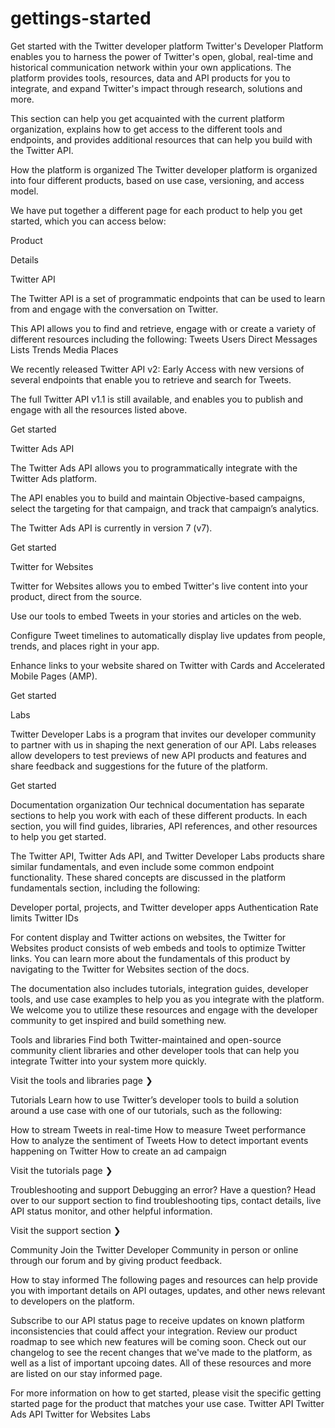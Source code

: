 # gettings-started

Get started with the Twitter developer platform Twitter's Developer Platform enables you to harness the power of Twitter's open, global, real-time and historical communication network within your own applications. The platform provides tools, resources, data and API products for you to integrate, and expand Twitter's impact through research, solutions and more.

This section can help you get acquainted with the current platform organization, explains how to get access to the different tools and endpoints, and provides additional resources that can help you build with the Twitter API.

How the platform is organized The Twitter developer platform is organized into four different products, based on use case, versioning, and access model.

We have put together a different page for each product to help you get started, which you can access below:

Product

Details

Twitter API

The Twitter API is a set of programmatic endpoints that can be used to learn from and engage with the conversation on Twitter.

This API allows you to find and retrieve, engage with or create a variety of different resources including the following: Tweets Users Direct Messages Lists Trends Media Places

We recently released Twitter API v2: Early Access with new versions of several endpoints that enable you to retrieve and search for Tweets.

The full Twitter API v1.1 is still available, and enables you to publish and engage with all the resources listed above.

Get started

Twitter Ads API

The Twitter Ads API allows you to programmatically integrate with the Twitter Ads platform.

The API enables you to build and maintain Objective-based campaigns, select the targeting for that campaign, and track that campaign’s analytics.

The Twitter Ads API is currently in version 7 \(v7\).

Get started

Twitter for Websites

Twitter for Websites allows you to embed Twitter's live content into your product, direct from the source.

Use our tools to embed Tweets in your stories and articles on the web.

Configure Tweet timelines to automatically display live updates from people, trends, and places right in your app.

Enhance links to your website shared on Twitter with Cards and Accelerated Mobile Pages \(AMP\).

Get started

Labs

Twitter Developer Labs is a program that invites our developer community to partner with us in shaping the next generation of our API. Labs releases allow developers to test previews of new API products and features and share feedback and suggestions for the future of the platform.

Get started

Documentation organization Our technical documentation has separate sections to help you work with each of these different products. In each section, you will find guides, libraries, API references, and other resources to help you get started.

The Twitter API, Twitter Ads API, and Twitter Developer Labs products share similar fundamentals, and even include some common endpoint functionality. These shared concepts are discussed in the platform fundamentals section, including the following:

Developer portal, projects, and Twitter developer apps Authentication Rate limits Twitter IDs

For content display and Twitter actions on websites, the Twitter for Websites product consists of web embeds and tools to optimize Twitter links. You can learn more about the fundamentals of this product by navigating to the Twitter for Websites section of the docs.

The documentation also includes tutorials, integration guides, developer tools, and use case examples to help you as you integrate with the platform. We welcome you to utilize these resources and engage with the developer community to get inspired and build something new.

Tools and libraries Find both Twitter-maintained and open-source community client libraries and other developer tools that can help you integrate Twitter into your system more quickly.

Visit the tools and libraries page ❯

Tutorials Learn how to use Twitter’s developer tools to build a solution around a use case with one of our tutorials, such as the following:

How to stream Tweets in real-time How to measure Tweet performance How to analyze the sentiment of Tweets How to detect important events happening on Twitter How to create an ad campaign

Visit the tutorials page ❯

Troubleshooting and support Debugging an error? Have a question? Head over to our support section to find troubleshooting tips, contact details, live API status monitor, and other helpful information.

Visit the support section ❯

Community Join the Twitter Developer Community in person or online through our forum and by giving product feedback.

How to stay informed The following pages and resources can help provide you with important details on API outages, updates, and other news relevant to developers on the platform.

Subscribe to our API status page to receive updates on known platform inconsistencies that could affect your integration. Review our product roadmap to see which new features will be coming soon. Check out our changelog to see the recent changes that we've made to the platform, as well as a list of important upcoing dates. All of these resources and more are listed on our stay informed page.

For more information on how to get started, please visit the specific getting started page for the product that matches your use case. Twitter API Twitter Ads API Twitter for Websites Labs

